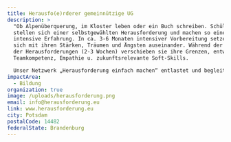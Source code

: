 ```yaml
---
title: Herausfo(e)rderer gemeinnützige UG
description: >
  "Ob Alpenüberquerung, im Kloster leben oder ein Buch schreiben. Schüler*innen
  stellen sich einer selbstgewählten Herausforderung und machen so eine
  intensive Erfahrung. In ca. 3-6 Monaten intensiver Vorbereitung setzen sie
  sich mit ihren Stärken, Träumen und Ängsten auseinander. Während der Umsetzung
  der Herausforderungen (2-3 Wochen) verschieben sie ihre Grenzen, entwickeln
  Teamkompetenz, Empathie u. zukunftsrelevante Soft-Skills.

  Unser Netzwerk „Herausforderung einfach machen“ entlastet und begleitet Schulen und Organisation, wirksame Herausforderungskonzepte fest im Schulprogramm zu verankern - angefangen von der didaktischen Konzeption und einem Sicherheitskonzept über die Finanzierung bis hin zur Akquise und Ausbildung von ehrenamtlichen Begleiter*innen."
impactArea:
  - Bildung
organization: true
image: /uploads/herausforderung.png
email: info@herausforderung.eu
link: www.herausforderung.eu
city: Potsdam
postalCode: 14482
federalState: Brandenburg
---
```

